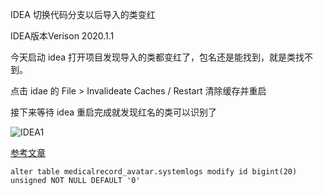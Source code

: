 IDEA 切换代码分支以后导入的类变红

IDEA版本Verison 2020.1.1

今天启动 idea 打开项目发现导入的类都变红了，包名还是能找到，就是类找不到。

点击 idae 的 File > Invalideate Caches / Restart  清除缓存并重启

接下来等待 idea 重启完成就发现红名的类可以识别了



![IDEA1](/Users/jzue/Desktop/blog_file/文章图片/IDEA/IDEA1.jpg)

[参考文章](<https://blog.csdn.net/qq_22934887/article/details/99447413>)





```
alter table medicalrecord_avatar.systemlogs modify id bigint(20) unsigned NOT NULL DEFAULT '0'
```


